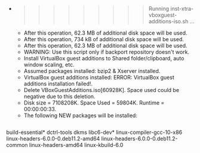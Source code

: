 * >>>>>>>>> Running inst-xtra-vboxguest-additions-iso.sh ...
  * After this operation, 62.3 MB of additional disk space will be used.
  * After this operation, 734 kB of additional disk space will be used.
  * After this operation, 62.3 MB of additional disk space will be used.
  * WARNING: Use this script only if backport repository doesn't work.
  * Install VirtualBox guest additions to Shared folder/clipboard, auto window scaling, etc.
  * Assumed packages installed: bzip2 & Xserver installed.
  * VirtualBox guest additions installed: ERROR: VirtualBox guest additions installation failed!.
  * Delete VBoxGuestAdditions.iso[60928K]. Space used could be negative due to this deletion.
  * Disk size = 7108208K. Space Used = 59804K. Runtime = 00:00:00:33.
  * The following NEW packages will be installed:
  ```bash
build-essential* dctrl-tools dkms libc6-dev* linux-compiler-gcc-10-x86
linux-headers-6.0.0-0.deb11.2-amd64 linux-headers-6.0.0-0.deb11.2-common linux-headers-amd64 linux-kbuild-6.0
  ```
